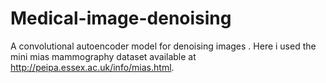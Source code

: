 # Medical-image-denoising
A convolutional autoencoder model for denoising images . Here i used the mini mias mammography dataset available at http://peipa.essex.ac.uk/info/mias.html.
